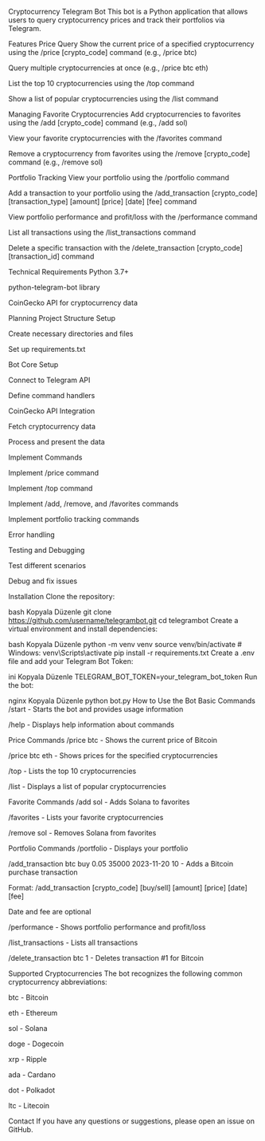 Cryptocurrency Telegram Bot
This bot is a Python application that allows users to query cryptocurrency prices and track their portfolios via Telegram.

Features
Price Query
Show the current price of a specified cryptocurrency using the /price [crypto_code] command (e.g., /price btc)

Query multiple cryptocurrencies at once (e.g., /price btc eth)

List the top 10 cryptocurrencies using the /top command

Show a list of popular cryptocurrencies using the /list command

Managing Favorite Cryptocurrencies
Add cryptocurrencies to favorites using the /add [crypto_code] command (e.g., /add sol)

View your favorite cryptocurrencies with the /favorites command

Remove a cryptocurrency from favorites using the /remove [crypto_code] command (e.g., /remove sol)

Portfolio Tracking
View your portfolio using the /portfolio command

Add a transaction to your portfolio using the /add_transaction [crypto_code] [transaction_type] [amount] [price] [date] [fee] command

View portfolio performance and profit/loss with the /performance command

List all transactions using the /list_transactions command

Delete a specific transaction with the /delete_transaction [crypto_code] [transaction_id] command

Technical Requirements
Python 3.7+

python-telegram-bot library

CoinGecko API for cryptocurrency data

Planning
Project Structure Setup

Create necessary directories and files

Set up requirements.txt

Bot Core Setup

Connect to Telegram API

Define command handlers

CoinGecko API Integration

Fetch cryptocurrency data

Process and present the data

Implement Commands

Implement /price command

Implement /top command

Implement /add, /remove, and /favorites commands

Implement portfolio tracking commands

Error handling

Testing and Debugging

Test different scenarios

Debug and fix issues

Installation
Clone the repository:

bash
Kopyala
Düzenle
git clone https://github.com/username/telegrambot.git
cd telegrambot
Create a virtual environment and install dependencies:

bash
Kopyala
Düzenle
python -m venv venv
source venv/bin/activate  # Windows: venv\Scripts\activate
pip install -r requirements.txt
Create a .env file and add your Telegram Bot Token:

ini
Kopyala
Düzenle
TELEGRAM_BOT_TOKEN=your_telegram_bot_token
Run the bot:

nginx
Kopyala
Düzenle
python bot.py
How to Use the Bot
Basic Commands
/start - Starts the bot and provides usage information

/help - Displays help information about commands

Price Commands
/price btc - Shows the current price of Bitcoin

/price btc eth - Shows prices for the specified cryptocurrencies

/top - Lists the top 10 cryptocurrencies

/list - Displays a list of popular cryptocurrencies

Favorite Commands
/add sol - Adds Solana to favorites

/favorites - Lists your favorite cryptocurrencies

/remove sol - Removes Solana from favorites

Portfolio Commands
/portfolio - Displays your portfolio

/add_transaction btc buy 0.05 35000 2023-11-20 10 - Adds a Bitcoin purchase transaction

Format: /add_transaction [crypto_code] [buy/sell] [amount] [price] [date] [fee]

Date and fee are optional

/performance - Shows portfolio performance and profit/loss

/list_transactions - Lists all transactions

/delete_transaction btc 1 - Deletes transaction #1 for Bitcoin

Supported Cryptocurrencies
The bot recognizes the following common cryptocurrency abbreviations:

btc - Bitcoin

eth - Ethereum

sol - Solana

doge - Dogecoin

xrp - Ripple

ada - Cardano

dot - Polkadot

ltc - Litecoin

Contact
If you have any questions or suggestions, please open an issue on GitHub.

